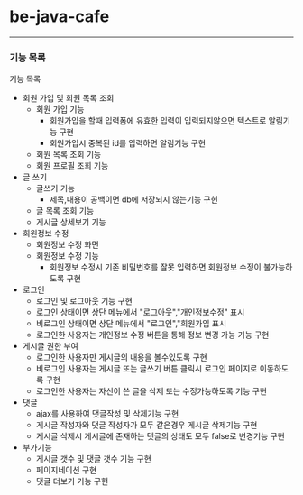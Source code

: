 # be-java-cafe

---

### 기능 목록

기능 목록

- 회원 가입 및 회원 목록 조회
    - 회원 가입 기능
        - 회원가입을 할때 입력폼에 유효한 입력이 입력되지않으면 텍스트로 알림기능 구현
        - 회원가입시 중복된 id를 입력하면 알림기능 구현
    - 회원 목록 조회 기능
    - 회원 프로필 조회 기능
- 글 쓰기
    - 글쓰기 기능
        - 제목,내용이 공백이면 db에 저장되지 않는기능 구현
    - 글 목록 조회 기능
    - 게시글 상세보기 기능
- 회원정보 수정
    - 회원정보 수정 화면
    - 회원정보 수정 기능
        - 회원정보 수정시 기존 비밀번호를 잘못 입력하면 회원정보 수정이 불가능하도록 구현
- 로그인
    - 로그인 및 로그아웃 기능 구현
    - 로그인 상태이면 상단 메뉴에서 "로그아웃","개인정보수정" 표시
    - 비로그인 상태이면 상단 메뉴에서 "로그인","회원가입 표시
    - 로그인한 사용자는 개인정보 수정 버튼을 통해 정보 변경 가능 기능 구현
- 게시글 권한 부여
    - 로그인한 사용자만 게시글의 내용을 볼수있도록 구현
    - 비로그인 사용자는 게시글 또는 글쓰기 버튼 클릭시 로그인 페이지로 이동하도록 구현
    - 로그인한 사용자는 자신이 쓴 글을 삭제 또는 수정가능하도록 기능 구현
- 댓글
    - ajax를 사용하여 댓글작성 및 삭제기능 구현
    - 게시글 작성자와 댓글 작성자가 모두 같은경우 게시글 삭제기능 구현
    - 게시글 삭제시 게시글에 존재하는 댓글의 상태도 모두 false로 변경기능 구현
- 부가기능
    - 게시글 갯수 및 댓글 갯수 기능 구현
    - 페이지네이션 구현
    - 댓글 더보기 기능 구현
